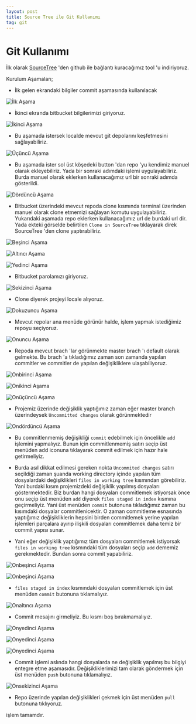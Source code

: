 ```yaml
---
layout: post
title: Source Tree ile Git Kullanımı
tag: git
---
```


# Git Kullanımı

İlk olarak [SourceTree](http://www.sourcetreeapp.com/download/) 'den github ile bağlantı kuracağımız tool 'u indiriyoruz.

Kurulum Aşamaları;

- İlk gelen ekrandaki bilgiler commit aşamasında kullanılacak

![İlk Aşama](https://raw.github.com/semihozkoroglu/File/master/SourceTree/1.png)

- İkinci ekranda bitbucket bilgilerimizi giriyoruz.

![İkinci Aşama](https://raw.github.com/semihozkoroglu/File/master/SourceTree/2.png)

- Bu aşamada istersek localde mevcut git depolarını keşfetmesini sağlayabiliriz.

![Üçüncü Aşama](https://raw.github.com/semihozkoroglu/File/master/SourceTree/3.png)

- Bu aşamada ister sol üst köşedeki button 'dan repo 'yu kendimiz manuel olarak ekleyebiliriz. Yada bir sonraki adımdaki işlemi uygulayabiliriz. Burda manuel olarak eklerken kullanacağımız url bir sonraki adımda gösterildi.

![Dördüncü Aşama](https://raw.github.com/semihozkoroglu/File/master/SourceTree/4.png)

- Bitbucket üzerindeki mevcut repoda clone kısmında terminal üzerinden manuel olarak clone etmemizi sağlayan komutu uygulayabiliriz. Yukarıdaki aşamada repo eklerken kullanacağımız url de burdaki url dir. Yada ekteki görselde belirtilen `Clone in SourceTree` tıklayarak direk SourceTree 'den clone yaptırabiliriz.

![Beşinci Aşama](https://raw.github.com/semihozkoroglu/File/master/SourceTree/5.png)

![Altıncı Aşama](https://raw.github.com/semihozkoroglu/File/master/SourceTree/6.png)

![Yedinci Aşama](https://raw.github.com/semihozkoroglu/File/master/SourceTree/7.png)

- Bitbucket parolamızı giriyoruz.

![Sekizinci Aşama](https://raw.github.com/semihozkoroglu/File/master/SourceTree/8.png)

- Clone diyerek projeyi locale alıyoruz.

![Dokuzuncu Aşama](https://raw.github.com/semihozkoroglu/File/master/SourceTree/9.png)

- Mevcut repolar ana menüde görünür halde, işlem yapmak istediğimiz repoyu seçiyoruz.

![Onuncu Aşama](https://raw.github.com/semihozkoroglu/File/master/SourceTree/10.png)

- Repoda mevcut brach 'lar görünmekte master brach 'ı default olarak gelmekte. Bu brach 'a tıkladığımız zaman son zamanda yapılan commitler ve commitler de yapılan değişikliklere ulaşabiliyoruz.

![Onbirinci Aşama](https://raw.github.com/semihozkoroglu/File/master/SourceTree/11.png)

![Onikinci Aşama](https://raw.github.com/semihozkoroglu/File/master/SourceTree/12.png)

![Onüçüncü Aşama](https://raw.github.com/semihozkoroglu/File/master/SourceTree/13.png)

- Projemiz üzerinde değişiklik yaptığımız zaman eğer master branch üzerindeysek `Uncommitted changes` olarak görünmektedir

![Ondördüncü Aşama](https://raw.github.com/semihozkoroglu/File/master/SourceTree/14.png)

- Bu commitlenmemiş değişikliği `commit` edebilmek için öncelikle `add` işlemini yapmalıyız. Bunun için commitlenmemiş satırı seçip üst menüden add iconuna tıklayarak commit edilmek için hazır hale getirmeliyiz.

- Burda asıl dikkat edilmesi gereken nokta `Uncommited changes` satırı seçildiği zaman şuanda working directory içinde yapılan tüm dosyalardaki değişiklikleri `files in working tree` kısmından görebiliriz. Yani burdaki kısım projemizdeki değişiklik yapılmış dosyaları göstermektedir. Biz burdan hangi dosyaları commitlemek istiyorsak önce onu seçip üst menüden `add` diyerek `files staged in index` kısmına geçirmeliyiz. Yani üst menüden `commit` butonuna tıkladığımız zaman bu kısımdaki dosyalar commitlenicektir. O zaman commitleme esnasında yaptığımız değişikliklerin hepsini birden commitlemek yerine yapılan işlemleri parçalara ayırıp ilişkili dosyaları commitlemek daha temiz bir commit yapısı sunar.

- Yani eğer değişiklik yaptığımız tüm dosyaları commitlemek istiyorsak `files in working tree` kısmındaki tüm dosyaları seçip `add` dememiz gerekmektedir. Bundan sonra commit yapabiliriz.


![Onbeşinci Aşama](https://raw.github.com/semihozkoroglu/File/master/SourceTree/22.png)

![Onbeşinci Aşama](https://raw.github.com/semihozkoroglu/File/master/SourceTree/23.png)

- `files staged in index` kısmındaki dosyaları commitlemek için üst menüden `commit` butonuna tıklamalıyız.

![Onaltıncı Aşama](https://raw.github.com/semihozkoroglu/File/master/SourceTree/16.png)

- Commit mesajını girmeliyiz. Bu kısmı boş bırakmamalıyız.

![Onyedinci Aşama](https://raw.github.com/semihozkoroglu/File/master/SourceTree/17.png)

![Onyedinci Aşama](https://raw.github.com/semihozkoroglu/File/master/SourceTree/18.png)

![Onyedinci Aşama](https://raw.github.com/semihozkoroglu/File/master/SourceTree/19.png)

- Commit işlemi aslında hangi dosyalarda ne değişiklik yapılmış bu bilgiyi entegre etme aşamasıdır. Değişikliklerimizi tam olarak göndermek için üst menüden `push` butonuna tıklamalıyız.

![Onsekizinci Aşama](https://raw.github.com/semihozkoroglu/File/master/SourceTree/20.png)


- Repo üzerinde yapılan değişiklikleri çekmek için üst menüden `pull` butonuna tıklıyoruz.

işlem tamamdır.